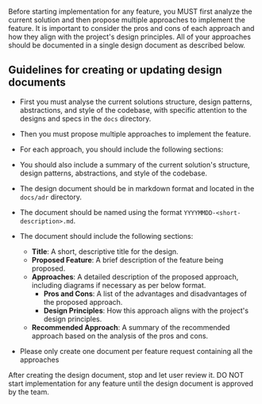 Before starting implementation for any feature, you MUST first analyze the current solution and then propose multiple approaches to implement the feature.
It is important to consider the pros and cons of each approach and how they align with the project's design principles.
All of your approaches should be documented in a single design document as described below.

## Guidelines for creating or updating design documents

- First you must analyse the current solutions structure, design patterns, abstractions, and style of the codebase, with specific attention to the designs and specs in the `docs` directory.
- Then you must propose multiple approaches to implement the feature.
- For each approach, you should include the following sections:

- You should also include a summary of the current solution's structure, design patterns, abstractions, and style of the codebase.
- The design document should be in markdown format and located in the `docs/adr` directory.
- The document should be named using the format `YYYYMMDD-<short-description>.md`.
- The document should include the following sections:
  - **Title**: A short, descriptive title for the design.
  - **Proposed Feature**: A brief description of the feature being proposed.
  - **Approaches**: A detailed description of the proposed approach, including diagrams if necessary as per below format.
    - **Pros and Cons**: A list of the advantages and disadvantages of the proposed approach.
    - **Design Principles**: How this approach aligns with the project's design principles.
  - **Recommended Approach**: A summary of the recommended approach based on the analysis of the pros and cons.
- Please only create one document per feature request containing all the approaches

After creating the design document, stop and let user review it. DO NOT start implementation for any feature until the design document is approved by the team.
